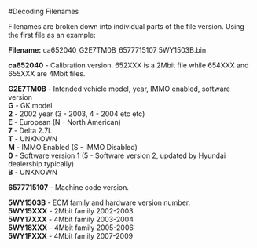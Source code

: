 #Decoding Filenames

Filenames are broken down into individual parts of the file version. Using the first file as an example:

**Filename:** ca652040_G2E7TM0B_6577715107_5WY1503B.bin

**ca652040** - Calibration version. 652XXX is a 2Mbit file while 654XXX and 655XXX are 4Mbit files.

**G2E7TM0B** - Intended vehicle model, year, IMMO enabled, software version  
	**G** - GK model  
	**2** - 2002 year (3 - 2003, 4 - 2004 etc etc)  
	**E** - European (N - North American)  
	**7** - Delta 2.7L  
	**T** - UNKNOWN  
	**M** - IMMO Enabled (S - IMMO Disabled)  
	**0** - Software version 1 (5 - Software version 2, updated by Hyundai dealership typically)  
	**B** - UNKNOWN  
	
**6577715107** - Machine code version.

**5WY1503B** - ECM family and hardware version number.  
	**5WY15XXX** - 2Mbit family 2002-2003  
	**5WY17XXX** - 4Mbit family 2003-2004  
	**5WY18XXX** - 4Mbit family 2005-2006  
	**5WY1FXXX** - 4Mbit family 2007-2009  
